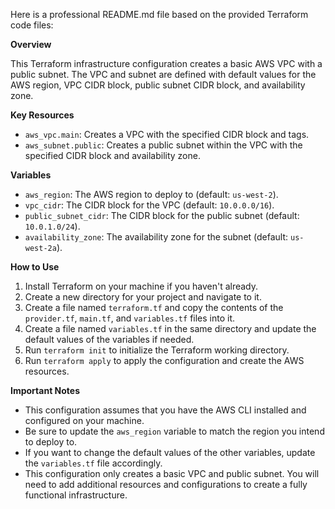 Here is a professional README.md file based on the provided Terraform code files:

**Overview**

This Terraform infrastructure configuration creates a basic AWS VPC with a public subnet. The VPC and subnet are defined with default values for the AWS region, VPC CIDR block, public subnet CIDR block, and availability zone.

**Key Resources**

* `aws_vpc.main`: Creates a VPC with the specified CIDR block and tags.
* `aws_subnet.public`: Creates a public subnet within the VPC with the specified CIDR block and availability zone.

**Variables**

* `aws_region`: The AWS region to deploy to (default: `us-west-2`).
* `vpc_cidr`: The CIDR block for the VPC (default: `10.0.0.0/16`).
* `public_subnet_cidr`: The CIDR block for the public subnet (default: `10.0.1.0/24`).
* `availability_zone`: The availability zone for the subnet (default: `us-west-2a`).

**How to Use**

1. Install Terraform on your machine if you haven't already.
2. Create a new directory for your project and navigate to it.
3. Create a file named `terraform.tf` and copy the contents of the `provider.tf`, `main.tf`, and `variables.tf` files into it.
4. Create a file named `variables.tf` in the same directory and update the default values of the variables if needed.
5. Run `terraform init` to initialize the Terraform working directory.
6. Run `terraform apply` to apply the configuration and create the AWS resources.

**Important Notes**

* This configuration assumes that you have the AWS CLI installed and configured on your machine.
* Be sure to update the `aws_region` variable to match the region you intend to deploy to.
* If you want to change the default values of the other variables, update the `variables.tf` file accordingly.
* This configuration only creates a basic VPC and public subnet. You will need to add additional resources and configurations to create a fully functional infrastructure.